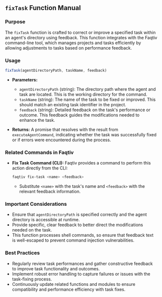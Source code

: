 ## `fixTask` Function Manual

### Purpose
The `fixTask` function is crafted to correct or improve a specified task within an agent's directory using feedback. This function integrates with the Faqtiv command-line tool, which manages projects and tasks efficiently by allowing adjustments to tasks based on performance feedback.

### Usage

```javascript
fixTask(agentDirectoryPath, taskName, feedback)
```

- **Parameters:**
  - `agentDirectoryPath` (string): The directory path where the agent and task are located. This is the working directory for the command.
  - `taskName` (string): The name of the task to be fixed or improved. This should match an existing task identifier in the project.
  - `feedback` (string): Detailed feedback on the task's performance or outcome. This feedback guides the modifications needed to enhance the task.

- **Returns:** A promise that resolves with the result from `executeAgentCommand`, indicating whether the task was successfully fixed or if errors were encountered during the process.

### Related Commands in Faqtiv

- **Fix Task Command (CLI):** Faqtiv provides a command to perform this action directly from the CLI:

  ```bash
  faqtiv fix-task <name> <feedback>
  ```

  - Substitute `<name>` with the task's name and `<feedback>` with the relevant feedback information.

### Important Considerations

- Ensure that `agentDirectoryPath` is specified correctly and the agent directory is accessible at runtime.
- Provide specific, clear feedback to better direct the modifications needed on the task.
- This function processes shell commands, so ensure that feedback text is well-escaped to prevent command injection vulnerabilities.

### Best Practices

- Regularly review task performances and gather constructive feedback to improve task functionality and outcomes.
- Implement robust error handling to capture failures or issues with the task-fixing process.
- Continuously update related functions and modules to ensure compatibility and performance efficiency with task fixes.